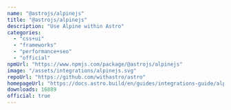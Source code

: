 ```yaml
---
name: "@astrojs/alpinejs"
title: "@astrojs/alpinejs"
description: "Use Alpine within Astro"
categories:
  - "css+ui"
  - "frameworks"
  - "performance+seo"
  - "official"
npmUrl: "https://www.npmjs.com/package/@astrojs/alpinejs"
image: "/assets/integrations/alpinejs.svg"
repoUrl: "https://github.com/withastro/astro"
homepageUrl: "https://docs.astro.build/en/guides/integrations-guide/alpinejs"
downloads: 16889
official: true
---
```

